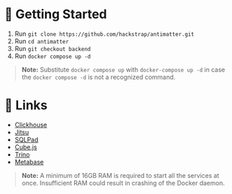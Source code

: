 # 🚀 Getting Started
1. Run `git clone https://github.com/hackstrap/antimatter.git`
2. Run `cd antimatter`
3. Run `git checkout backend`
4. Run `docker compose up -d`

> **Note:** Substitute `docker compose up` with `docker-compose up -d` in case the `docker compose -d` is not a recognized command.

# 🔗 Links
- <a target="_blank" rel="noopener" href="http://localhost:8123/play">Clickhouse</a>
- <a target="_blank" rel="noopener" href="http://localhost:8000/configurator">Jitsu</a>
- <a target="_blank" rel="noopener" href="http://localhost:3002">SQLPad</a>
- <a target="_blank" rel="noopener" href="http://localhost:4000/#/connection">Cube.js</a>
- <a target="_blank" rel="noopener" href="http://localhost:8080/ui/login.html">Trino</a>
- <a target="_blank" rel="noopener" href="http://localhost:3001/">Metabase</a>

> **Note:** A minimum of 16GB RAM is required to start all the services at once. Insufficient RAM could result in crashing of the Docker daemon.
